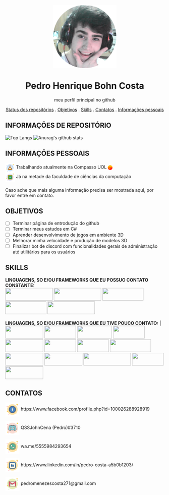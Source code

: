 
<link rel="stylesheet" src="./customcss.css">


<p align="center">
 <img src="./image.png" align="center", width="200">
</p>
<h1 align="center"> Pedro Henrique Bohn Costa </h1>
<p align="center"> meu perfil principal no github </p>
<!-- &repo=github-readme-stats -->
<p align="center">
 <a href="#informações-de-repositório">Status dos repositórios</a>
 .
 <a href="#objetivos">Objetivos</a>
 .
 <a href="#skills">Skills</a>
 .
 <a href="#contatos">Contatos</a>
 .
 <a href="#informações-pessoais">Informações pessoais</a>
</p>

## INFORMAÇÕES DE REPOSITÓRIO

 ![Top Langs](https://github-readme-stats.vercel.app/api/top-langs/?username=TheNewGuy100)
 ![Anurag's github stats](https://github-readme-stats.vercel.app/api?username=TheNewGuy100&count_private=true&show_icons=true)

## INFORMAÇÕES PESSOAIS
 <p>
  <a>
   <img src="trabalho.png" align="center" width="30" >
   Trabalhando atualmente na Compasso UOL
   <img src="compasso.jpg" align="center" width="15" >
  </a>
  <br>
  <a>
   <img src="faculdade.png" align="center" width="30" >
   Já na metade da faculdade de ciências da computação
  </a>
  <br>
  <br>
   <a>
   Caso ache que mais alguma informação precisa ser mostrada aqui, por favor entre em contato.
  </a>
 </p>


## OBJETIVOS
- [ ] Terminar página de entrodução do github
- [ ] Terminar meus estudos em C#
- [ ] Aprender desenvolvimento de jogos em ambiente 3D
- [ ] Melhorar minha velocidade e produção de modelos 3D
- [ ] Finalizar bot de discord com funcionalidades gerais de administração até utilitários para os usuários

## SKILLS
  **LINGUAGENS, SO E/OU FRAMEWORKS QUE EU POSSUO CONTATO CONSTANTE:**
  <br>
    <img src="https://img.shields.io/badge/JavaScript-323330?style=for-the-badge&logo=javascript&logoColor=F7DF1E" width="150" height="40">
    <img src="https://img.shields.io/badge/TypeScript-007ACC?style=for-the-badge&logo=typescript&logoColor=white" width="150" height="40">
    <img src="https://img.shields.io/badge/Node.js-43853D?style=for-the-badge&logo=node.js&logoColor=white" width="130" height="40">
    <img src="https://img.shields.io/badge/Docker-2496ED?style=for-the-badge&logo=docker&logoColor=white" width="130" height="40">
    <img src="https://img.shields.io/badge/Windows-017AD7?style=for-the-badge&logo=windows&logoColor=white" width="150" height="40">
  <br>
  <br>
  **LINGUAGENS, SO E/OU FRAMEWORKS QUE EU TIVE POUCO CONTATO:** |
  <br>
      <img src="https://img.shields.io/badge/Linux-E34F26?style=for-the-badge&logo=linux&logoColor=black" width="120" height="40">
      <img src="https://img.shields.io/badge/C%23-239120?style=for-the-badge&logo=c-sharp&logoColor=white" width="100" height="40">
      <img src="https://img.shields.io/badge/HTML-239120?style=for-the-badge&logo=html5&logoColor=white" width="110" height="40">
      <img src="https://img.shields.io/badge/CSS3-1572B6?style=for-the-badge&logo=css3&logoColor=white" width="100" height="40">
      <img src="https://img.shields.io/badge/Python-3776AB?style=for-the-badge&logo=python&logoColor=white" width="120" height="40">
      <img src="https://img.shields.io/badge/C%2B%2B-00599C?style=for-the-badge&logo=c%2B%2B&logoColor=white" width="100" height="40">
      <img src="https://img.shields.io/badge/Lua-2C2D72?style=for-the-badge&logo=lua&logoColor=white" width="100" height="40">
      <img src="https://img.shields.io/badge/Bootstrap-563D7C?style=for-the-badge&logo=bootstrap&logoColor=white" width="130" height="40">
      <img src="https://img.shields.io/badge/jQuery-0769AD?style=for-the-badge&logo=jquery&logoColor=white" width="120" height="40">
      <img src="https://img.shields.io/badge/MySQL-00000F?style=for-the-badge&logo=mysql&logoColor=white" width="120" height="40">
      <img src="https://img.shields.io/badge/PostgreSQL-316192?style=for-the-badge&logo=postgresql&logoColor=white" width="150" height="40">
      <img src="https://img.shields.io/badge/Redis-D9281A?style=for-the-badge&logo=redis&logoColor=white" width="100" height="40">
      <img src="https://img.shields.io/badge/Unity-100000?style=for-the-badge&logo=unity&logoColor=white" width="120" height="40">


## CONTATOS
  <p>
    <img align="center" src="./facebook.png" width="45" height="45">
    <a>https://www.facebook.com/profile.php?id=100026288928919</a>
  </p>
  <p>
    <img align="center" src="./discord.png" width="45" height="45">
    QSSJohnCena (Pedro)#3710
  </p>
  <p>
    <img align="center" src="./whatsapp.png" width="45" height="45">
    wa.me/5555984293654
  </p>
  <p>
    <img align="center" src="./linkedin.png" width="45" height="45">
    <a>https://www.linkedin.com/in/pedro-costa-a5b0b1203/</a>
  </p>
  <p>
    <img align="center" src="./gmail.png" width="45" height="45">
    <a>pedromenezescosta271@gmail.com</a>
  </p>
